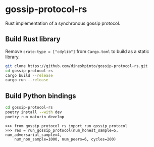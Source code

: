 # gossip-protocol-rs

Rust implementation of a synchronous gossip protocol.

## Build Rust library

Remove `crate-type = ["cdylib"]` from `Cargo.toml` to build as a static library.

```bash
git clone https://github.com/dineshpinto/gossip-protocol-rs.git
cd gossip-protocol-rs
cargo build --release
cargo run --release
```

## Build Python bindings

```bash
cd gossip-protocol-rs
poetry install --with dev
poetry run maturin develop
```

```ipython
>>> from gossip_protocol_rs import run_gossip_protocol
>>> res = run_gossip_protocol(num_honest_sample=5, num_adversarial_sample=4,
    num_non_sample=1000, num_peers=6, cycles=200)
```
